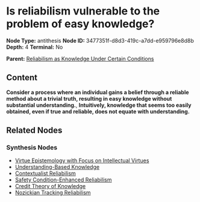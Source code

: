 # Is reliabilism vulnerable to the problem of easy knowledge?

**Node Type:** antithesis
**Node ID:** 3477351f-d8d3-419c-a7dd-e959796e8d8b
**Depth:** 4
**Terminal:** No

**Parent:** [Reliabilism as Knowledge Under Certain Conditions](reliabilism-as-knowledge-under-certain-conditions-synthesis-77af00c0-e794-463c-b722-809f562dd13f.md)

## Content

**Consider a process where an individual gains a belief through a reliable method about a trivial truth, resulting in easy knowledge without substantial understanding.**, **Intuitively, knowledge that seems too easily obtained, even if true and reliable, does not equate with understanding.**

## Related Nodes

### Synthesis Nodes

- [Virtue Epistemology with Focus on Intellectual Virtues](virtue-epistemology-with-focus-on-intellectual-virtues-synthesis-7c835af0-0517-498b-a7ff-67845e883c70.md)
- [Understanding-Based Knowledge](understanding-based-knowledge-synthesis-a2884802-cfcc-4e02-8a6a-cb87035bddcb.md)
- [Contextualist Reliabilism](contextualist-reliabilism-synthesis-401a8f08-b212-4a87-9957-5bc27fb483d2.md)
- [Safety Condition-Enhanced Reliabilism](safety-condition-enhanced-reliabilism-synthesis-c6d38814-8d65-41e7-b8bf-d4cfd93e576c.md)
- [Credit Theory of Knowledge](credit-theory-of-knowledge-synthesis-269cf15b-275a-4bb4-9e84-e531b5f76581.md)
- [Nozickian Tracking Reliabilism](nozickian-tracking-reliabilism-synthesis-a88fc9fb-c2ee-4bfd-ad13-44cd31f5d2e5.md)
